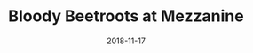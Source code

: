 ---
date: '2018-11-17'
artist: Bloody Beetroots
festival: ''
venue: Mezzanine
city: San Francisco
state: CA
country: USA
price: $26.60
solo: 'No'
title: Bloody Beetroots at Mezzanine
slug: 2018-11-17-bloody-beetroots
cover: ''
genre: ''
category: show
tags: []
created: 02/15/2019
artists:
  - Bloody Beetroots
  - HVDES
  - RAYN
openers:
  - HVDES
  - RAYN
---